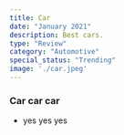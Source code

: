 ```yaml
---
title: Car
date: "January 2021"
description: Best cars.
type: "Review"
category: "Automotive"
special_status: "Trending"
image: './car.jpeg'
---
```


### Car car car
- yes yes yes